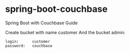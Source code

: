 # spring-boot-couchbase
Spring Boot with Couchbase Guide

Create bucket with name customer
And the bucket admin: 
    
    login:      customer
    password:   couchbase  